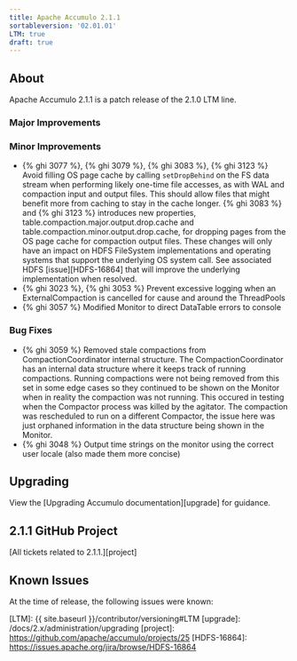 ```yaml
---
title: Apache Accumulo 2.1.1
sortableversion: '02.01.01'
LTM: true
draft: true
---
```

## About

Apache Accumulo 2.1.1 is a patch release of the 2.1.0 LTM line. 

### Major Improvements

### Minor Improvements

* {% ghi 3077 %}, {% ghi 3079 %}, {% ghi 3083 %}, {% ghi 3123 %} Avoid filling
  OS page cache by calling `setDropBehind` on the FS data stream when
  performing likely one-time file accesses, as with WAL and compaction input
  and output files. This should allow files that might benefit more from
  caching to stay in the cache longer. {% ghi 3083 %} and {% ghi 3123 %}
  introduces new properties, table.compaction.major.output.drop.cache and 
  table.compaction.minor.output.drop.cache, for dropping pages from the OS
  page cache for compaction output files. These changes will only have an
  impact on HDFS FileSystem implementations and operating systems that support
  the underlying OS system call. See associated HDFS [issue][HDFS-16864]
  that will improve the underlying implementation when resolved.
* {% ghi 3023 %}, {% ghi 3053 %} Prevent excessive logging when an ExternalCompaction
  is cancelled for cause and around the ThreadPools
* {% ghi 3057 %} Modified Monitor to direct DataTable errors to console

### Bug Fixes

* {% ghi 3059 %} Removed stale compactions from CompactionCoordinator internal structure. The
  CompactionCoordinator has an internal data structure where it keeps track of running compactions. Running
  compactions were not being removed from this set in some edge cases so they continued to be shown on the
  Monitor when in reality the compaction was not running. This occured in testing when the Compactor process
  was killed by the agitator. The compaction was rescheduled to run on a different Compactor, the issue here
  was just orphaned information in the data structure being shown in the Monitor.
* {% ghi 3048 %} Output time strings on the monitor using the correct user locale (also made them more concise)

## Upgrading

View the [Upgrading Accumulo documentation][upgrade] for guidance.

## 2.1.1 GitHub Project

[All tickets related to 2.1.1.][project]

## Known Issues

At the time of release, the following issues were known:


[LTM]: {{ site.baseurl }}/contributor/versioning#LTM
[upgrade]: /docs/2.x/administration/upgrading
[project]: https://github.com/apache/accumulo/projects/25
[HDFS-16864]: https://issues.apache.org/jira/browse/HDFS-16864
